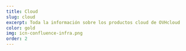 ```yaml
---
title: Cloud
slug: cloud
excerpt: Toda la información sobre los productos cloud de OVHcloud
color: gold
img: icn-confluence-infra.png
order: 2
---
```

